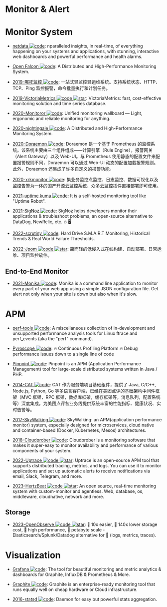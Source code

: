# Monitor & Alert

# Monitor System

- [netdata ![code](https://ng-tech.icu/assets/code.svg)](https://my-netdata.io/): nparalleled insights, in real-time, of everything happening on your systems and applications, with stunning, interactive web dashboards and powerful performance and health alarms.

- [Open Falcon ![code](https://ng-tech.icu/assets/code.svg)](http://open-falcon.org/): A Distributed and High-Performance Monitoring System.

- [2019-哪吒监控 ![code](https://ng-tech.icu/assets/code.svg)](https://github.com/naiba/nezha): 一站式轻监控轻运维系统。支持系统状态、HTTP、TCP、Ping 监控报警，命令批量执行和计划任务。

- [2019-VictoriaMetrics ![code](https://ng-tech.icu/assets/code.svg) ![star](https://img.shields.io/github/stars/VictoriaMetrics/VictoriaMetrics)](https://github.com/VictoriaMetrics/VictoriaMetrics): VictoriaMetrics: fast, cost-effective monitoring solution and time series database.

- [2020-Monitoror ![code](https://ng-tech.icu/assets/code.svg)](https://github.com/monitoror/monitoror): Unified monitoring wallboard — Light, ergonomic and reliable monitoring for anything.

- [2020-nightingale ![code](https://ng-tech.icu/assets/code.svg)](https://github.com/didi/nightingale): A Distributed and High-Performance Monitoring System.

- [2020-Doraemon ![code](https://ng-tech.icu/assets/code.svg)](https://github.com/Qihoo360/doraemon): Doraemon 是一个基于 Prometheus 的监控系统。该系统主要由三个组件组成——计算引擎（Rule Engine），报警网关（Alert Gateway）以及 Web-UI。与 Prometheus 使用静态的配置文件来配置报警规则不同，Doraemon 可以通过 Web-UI 动态的配置加载报警规则。此外，Doraemon 还集成了许多自定义的报警功能。

- [2020-xrkmonitor ![code](https://ng-tech.icu/assets/code.svg)](https://gitee.com/xrkmonitorcom/open): 集业务监控点监控、日志监控、数据可视化以及监控告警为一体的国产开源云监控系统，众多云监控插件直接部署即可使用。

- [2021-uptime kuma ![code](https://ng-tech.icu/assets/code.svg)](https://github.com/louislam/uptime-kuma): It is a self-hosted monitoring tool like "Uptime Robot".

- [2021-SigNoz ![code](https://ng-tech.icu/assets/code.svg)](https://github.com/SigNoz/signoz): SigNoz helps developers monitor their applications & troubleshoot problems, an open-source alternative to DataDog, NewRelic, etc. 🔥 🖥

- [2022-scrutiny ![code](https://ng-tech.icu/assets/code.svg)](https://github.com/AnalogJ/scrutiny): Hard Drive S.M.A.R.T Monitoring, Historical Trends & Real World Failure Thresholds.

- [2022-Jpom ![code](https://ng-tech.icu/assets/code.svg) ![star](https://img.shields.io/github/stars/dromara/Jpom)](https://github.com/dromara/Jpom): 简而轻的低侵入式在线构建、自动部署、日常运维、项目监控软件。

## End-to-End Monitor

- [2021-Monika ![code](https://ng-tech.icu/assets/code.svg)](https://github.com/hyperjumptech/monika): Monika is a command line application to monitor every part of your web app using a simple JSON configuration file. Get alert not only when your site is down but also when it's slow.

# APM

- [perf-tools ![code](https://ng-tech.icu/assets/code.svg)](https://github.com/brendangregg/perf-tools): A miscellaneous collection of in-development and unsupported performance analysis tools for Linux ftrace and perf_events (aka the "perf" command).

- [Pyroscope ![code](https://ng-tech.icu/assets/code.svg)](https://github.com/pyroscope-io/pyroscope): 🔥 Continuous Profiling Platform 🔥 Debug performance issues down to a single line of code

- [Pinpoint ![code](https://ng-tech.icu/assets/code.svg)](http://naver.github.io/pinpoint/): Pinpoint is an APM (Application Performance Management) tool for large-scale distributed systems written in Java / PHP.

- [2014-CAT ![code](https://ng-tech.icu/assets/code.svg)](https://github.com/dianping/cat): CAT 作为服务端项目基础组件，提供了 Java, C/C++, Node.js, Python, Go 等多语言客户端，已经在美团点评的基础架构中间件框架（MVC 框架，RPC 框架，数据库框架，缓存框架等，消息队列，配置系统等）深度集成，为美团点评各业务线提供系统丰富的性能指标、健康状况、实时告警等。

- [2017-SkyWalking ![code](https://ng-tech.icu/assets/code.svg)](https://github.com/apache/skywalking): SkyWalking: an APM(application performance monitor) system, especially designed for microservices, cloud native and container-based (Docker, Kubernetes, Mesos) architectures.

- [2018-Cloudprober ![code](https://ng-tech.icu/assets/code.svg)](https://cloudprober.org/getting-started/): Cloudprober is a monitoring software that makes it super-easy to monitor availability and performance of various components of your system.

- [2022-Uptrace ![code](https://ng-tech.icu/assets/code.svg) ![star](https://img.shields.io/github/stars/uptrace/uptrace)](https://github.com/uptrace/uptrace): Uptrace is an open-source APM tool that supports distributed tracing, metrics, and logs. You can use it to monitor applications and set up automatic alerts to receive notifications via email, Slack, Telegram, and more.

- [2023-HertzBeat ![code](https://ng-tech.icu/assets/code.svg) ![star](https://img.shields.io/github/stars/dromara/hertzbeat)](https://github.com/dromara/hertzbeat): An open source, real-time monitoring system with custom-monitor and agentless. Web, database, os, middleware, cloudnative, network and more.

## Storage

- [2023-OpenObserve ![code](https://ng-tech.icu/assets/code.svg) ![star](https://img.shields.io/github/stars/openobserve/openobserve)](https://github.com/openobserve/openobserve): 🚀 10x easier, 🚀 140x lower storage cost, 🚀 high performance, 🚀 petabyte scale - Elasticsearch/Splunk/Datadog alternative for 🚀 (logs, metrics, traces).

# Visualization

- [Grafana ![code](https://ng-tech.icu/assets/code.svg)](https://github.com/grafana/grafana): The tool for beautiful monitoring and metric analytics & dashboards for Graphite, InfluxDB & Prometheus & More.

- [Graphite ![code](https://ng-tech.icu/assets/code.svg)](https://graphiteapp.org/): Graphite is an enterprise-ready monitoring tool that runs equally well on cheap hardware or Cloud infrastructure.

- [2016-statsd ![code](https://ng-tech.icu/assets/code.svg)](https://github.com/etsy/statsd): Daemon for easy but powerful stats aggregation.

